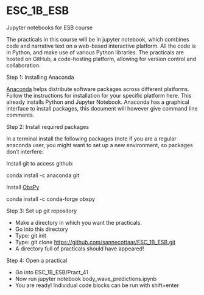 # ESC_1B_ESB
Jupyter notebooks for ESB course


The practicals in this course will be in jupyter notebook, which combines code and narrative text on a web-based interactive platform. All the code is in Python, and make use of various Python libraries. The practicals are hosted on GitHub, a code-hosting platform, allowing for version control and collaboration.

Step 1: Installing Anaconda

[Anaconda](https://anaconda.org) helps distribute software packages across different platforms. Follow the instructions for installation for your specific platform here. This already installs Python and Jupyter Notebook. Anaconda has a graphical interface to install packages, this document will however give command line comments.

Step 2: Install required packages

In a terminal install the following packages (note if you are a regular anaconda user, you might want to set up a new environment, so packages don’t interfere:

Install git to access github:

conda install -c anaconda git

Install [ObsPy](https://github.com/obspy/obspy/wiki/)

conda install -c conda-forge obspy

Step 3: Set up git repository

- Make a directory in which you want the practicals.
- Go into this directory
- Type: git init
- Type: git clone https://github.com/sannecottaar/ESC_1B_ESB.git
- A directory full of practicals should have appeared!

Step 4: Open a practical

- Go into ESC_1B_ESB/Pract_41
- Now run jupyter notebook body_wave_predictions.ipynb
- You are ready! Individual code blocks can be run with shift+enter

